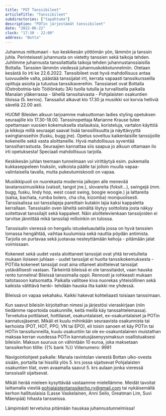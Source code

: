 ```yaml
---
title: "POT Tanssibileet"
articleTitle: "Tanssibileet"
subdirectories: ["tapahtuma"]
description: "POTin järjestämät tanssibileet"
date: "2022-06-22"
clock: "17:30 - 22:00"
address: "Botta"
---
```


Juhannus mittumaari - tuo keskikesän yöttömän yön, lämmön ja tanssin juhla. Perinteisesti juhannusta on vietetty tanssien sekä taikoja tehden. Juhlimme juhannusta tanssilattialla taikoja tehden juhannustanssiaisilla Bottalla. Tanssien lämmön viedessä juhannuskokkotunnelmiin. Otetaan kesästä ilo irti ke 22.6.2022. Tanssibileet ovat hyvä mahdollisuus antaa luovuudelle valta, päästää tanssijalat irti, kerrata vapaasti tanssikursseilla opittuja asioita ja tutustua tanssikavereihin. Tanssiaiset ovat Bottalla (Ostrobotnia-talo Töölönkatu 3A) tuolla tutulla ja turvallisella paikalla Manalan yläkerrassa - lähellä tanssitaivasta - Pohjalaisten osakuntien tiloissa (5. kerros). Tanssailut alkavat klo 17.30 ja musiikki soi korvia helliviä säveliä 22.00 asti.

HUOM! Bileiden alkuun tarjoamme maksuttoman ladies styling opetuksen seuraajille klo 17.30-18.00. Tanssinopettaja Marianne Krause tulee opettamaan vuosien kokemuksella stailauksia, koristeluja, vartalon käyttöä ja kikkoja millä seuraajat saavat lisää tanssillisuutta ja näyttävyyttä swingtansseihin (fusku, bugg jne). Opetus soveltuu kaikenlaisille tanssijoille kokeneille sekä vasta aloittaneille. Hyvä mahdollisuus syventää tanssiharrastusta. Seuraajien kannattaa siis saapua jo alkuun ottamaan ilo irti opetuksesta! Speciaali mahdollisuus tarjolla.

Keskikesän juhlan teemaan tunnelmaan voi virittäytyä esim. pukemalla kukkaseppeleen hiuksiin, valkoista päälle tai jolloin muulla vapaa-valintaisella tavalla, mutta pukeutumiskoodi on vapaa.

Musiikkipuoli on nuorekasta modernia jalkojen alle menevää lavatanssimusiikkia (valssit, tangot jne.), slovareita (foksit...), swingejä (mm. bugg, fusku, lindy hop, west coast swing, boogie woogie.) ja lattareita (salsa, bachata, rumba bolero, cha cha, kizomba) monipuolisesti. Tanssisalissa soi tanssilajeja pareittain kutakin lajia kaksi kappaletta kerrallaan. Tanssisalin oven läheltä seinältä löytyy soittolista josta näkyy soitettavat tanssilajit sekä kappaleet. Näin aloittelevienkaan tanssijoiden ei tarvitse jännittää mikä tanssilaji milloinkin on tulossa.

Tanssisalin vieressä on hengailu istuskeluaulatila jossa on hyvä tanssien lomassa hengähtää, vaihtaa kuulumisia sekä nauttia pöydän antimista. Tarjolla on purtavaa sekä juotavaa nesteyttämään kehoja - pitämään jalat voimissaan.

Kokeneet sekä uudet vasta aloittaneet tanssijat ovat yhtä tervetulleita mukaan iloiseen juhlaan - uudet tanssijat ei huolta tanssikokemuksesta - POTilla kokeneet tanssijat ovat aina ottaneet aloittelevat tanssijat ystävällisesti vastaan. Tärkeintä bileissä ei ole tanssitaidot, vaan hauska rento tunnelma! Bileissä tanssimalla oppii. Rennosti ja rohkeasti mukaan taitotasoon katsomatta. Paikalla vallitsee kiva nuorekas yhteisöllinen sekä kaikista välittävä henki- tehdään hauska ilta kaikki me yhdessä.

Bileissä on vapaa sekahaku. Kaikki hakevat kohteliaasti toisiaan tanssimaan.

Kun saavut bileisiin kirjoitathan nimesi ja järjestösi vieraskirjaan (niin tiedämme raportoida osakunnille, keitä meillä käy tanssahtelemassa). Tervetuloa pottilaiset, hottilaiset, osakuntalaiset, ex-osakuntalaiset ja POTin kannatusjäsenet. Mikäli et kuulu mihinkään seuraavista osakunnista tai kerhoista (POT, HOT, PPO, VN tai EPO), eli toisin sanoen et käy POTin tai HOTin tanssitunneilla, kuulu osakuntiin tai ole ex-osakuntalainen muistathan maksaa kerran vuodessa POTin kannatusjäsenyysmaksun osallistuaksesi bileisiin. Maksun suuruus on vähintään 10 euroa, joka maksetaan tanssikerhon tilille:
{{% bank %}}
Viitenumero: 9991

Navigointiohjeet paikalle: Manala ravintolan vierestä Bottan ulko-ovesta sisään, portailla tai hissillä ylös 5. krs jossa sijaitsevat Pohjalaisten osakuntien tilat, oven avaamalla saavut 5. krs aulaan jonka vieressä tanssisalit sijaitsevat.

Mikäli herää mieleen kysyttävää vastaamme mielellämme. Meidät tavoitat laittamalla viestiä pohjalaistentanssikerho.ry@gmail.com tai nykäisemällä kerhon hallituslaisia (Lasse Vaskelainen, Anni Seilo, Greatman Lim, Suvi Mäenpää) hihasta tansseissa.

Lämpimästi tervetuloa pitämään hauskaa juhannustunnelmissa!

